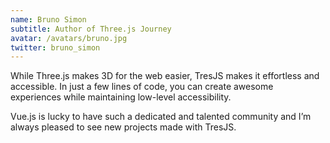 ```yaml
---
name: Bruno Simon
subtitle: Author of Three.js Journey
avatar: /avatars/bruno.jpg
twitter: bruno_simon
---
```


While Three.js makes 3D for the web easier, TresJS makes it effortless and accessible. In just a few lines of code, you can create awesome experiences while maintaining low-level accessibility.

Vue.js is lucky to have such a dedicated and talented community and I’m always pleased to see new projects made with TresJS.
